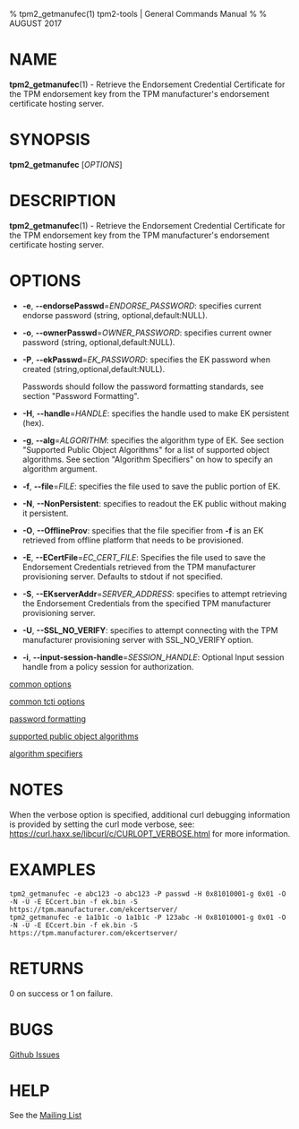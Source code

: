 % tpm2_getmanufec(1) tpm2-tools | General Commands Manual
%
% AUGUST 2017

# NAME

**tpm2_getmanufec**(1) - Retrieve the Endorsement Credential Certificate for the TPM
endorsement key from the TPM manufacturer's endorsement certificate hosting
server.

# SYNOPSIS

**tpm2_getmanufec** [*OPTIONS*]

# DESCRIPTION

**tpm2_getmanufec**(1) - Retrieve the Endorsement Credential Certificate for the TPM
endorsement key from the TPM manufacturer's endorsement certificate hosting
server.

# OPTIONS

  * **-e**, **--endorsePasswd**=_ENDORSE\_PASSWORD_:
    specifies current endorse password (string, optional,default:NULL).

  * **-o**, **--ownerPasswd**=_OWNER\_PASSWORD_:
    specifies current owner password (string, optional,default:NULL).

  * **-P**, **--ekPasswd**=_EK\_PASSWORD_:
    specifies the EK password when created (string,optional,default:NULL).

    Passwords should follow the password formatting standards, see
    section "Password Formatting".

  * **-H**, **--handle**=_HANDLE_:
    specifies the handle used to make EK  persistent (hex).

  * **-g**, **--alg**=_ALGORITHM_:
    specifies the algorithm type of EK.
    See section "Supported Public Object Algorithms" for a list of supported
    object algorithms. See section "Algorithm Specifiers" on how to specify
    an algorithm argument.

  * **-f**, **--file**=_FILE_:
    specifies the file used to save the public portion of EK.

  * **-N**, **--NonPersistent**:
    specifies to readout the EK public without making it persistent.

  * **-O**, **--OfflineProv**:
    specifies that the file specifier from **-f** is an EK retrieved from offline
    platform that needs to be provisioned.

  * **-E**, **--ECertFile**=_EC\_CERT\_FILE_:
    Specifies the file used to save the Endorsement Credentials retrieved from
    the TPM manufacturer provisioning server. Defaults to stdout if not
    specified.

  * **-S**, **--EKserverAddr**=_SERVER\_ADDRESS_:
    specifies to attempt retrieving the Endorsement Credentials from the
    specified   TPM manufacturer provisioning server.

  * **-U**, **--SSL_NO_VERIFY**:
    specifies to attempt connecting with the  TPM manufacturer provisioning server
    with SSL_NO_VERIFY option.

  * **-i**, **--input-session-handle**=_SESSION\_HANDLE_:
    Optional Input session handle from a policy session for authorization.


[common options](common/options.md)

[common tcti options](common/tcti.md)

[password formatting](common/password.md)

[supported public object algorithms](common/object-alg.md)

[algorithm specifiers](common/alg.md)

# NOTES

When the verbose option is specified, additional curl debugging information is
provided by setting the curl mode verbose, see:
<https://curl.haxx.se/libcurl/c/CURLOPT_VERBOSE.html> for more information.

# EXAMPLES

```
tpm2_getmanufec -e abc123 -o abc123 -P passwd -H 0x81010001-g 0x01 -O -N -U -E ECcert.bin -f ek.bin -S https://tpm.manufacturer.com/ekcertserver/ 
tpm2_getmanufec -e 1a1b1c -o 1a1b1c -P 123abc -H 0x81010001-g 0x01 -O -N -U -E ECcert.bin -f ek.bin -S https://tpm.manufacturer.com/ekcertserver/
```

# RETURNS

0 on success or 1 on failure.

# BUGS

[Github Issues](https://github.com/01org/tpm2-tools/issues)

# HELP

See the [Mailing List](https://lists.01.org/mailman/listinfo/tpm2)

